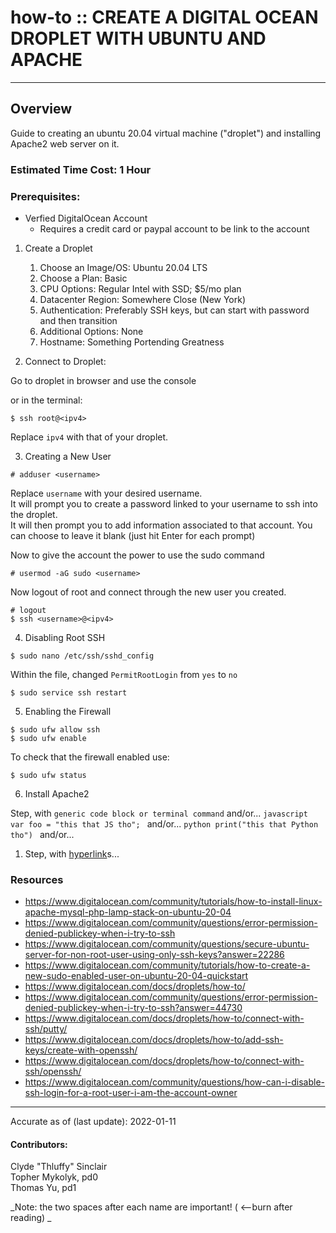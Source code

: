 # how-to :: CREATE A DIGITAL OCEAN DROPLET WITH UBUNTU AND APACHE
---
## Overview
Guide to creating an ubuntu 20.04 virtual machine ("droplet") and installing Apache2 web server on it.

### Estimated Time Cost: 1 Hour

### Prerequisites:

- Verfied DigitalOcean Account
  - Requires a credit card or paypal account to be link to the account

1. Create a Droplet
    1. Choose an Image/OS: Ubuntu 20.04 LTS
    2. Choose a Plan: Basic
    3. CPU Options: Regular Intel with SSD; $5/mo plan
    4. Datacenter Region: Somewhere Close (New York)
    5. Authentication: Preferably SSH keys, but can start with password and then transition
    6. Additional Options: None
    7. Hostname: Something Portending Greatness

2. Connect to Droplet:  

  Go to droplet in browser and use the console  

  or in the terminal:
  ```
  $ ssh root@<ipv4>
  ```
  Replace `ipv4` with that of your droplet.


3. Creating a New User
  ```
  # adduser <username>
  ```
  Replace `username` with your desired username.  
  It will prompt you to create a password linked to your username to ssh into the droplet.  
  It will then prompt you to add information associated to that account. You can choose to leave it blank (just hit Enter for each prompt)

  Now to give the account the power to use the sudo command
  ```
  # usermod -aG sudo <username>
  ```
  Now logout of root and connect through the new user you created.  
  ```
  # logout
  $ ssh <username>@<ipv4>
  ```


4. Disabling Root SSH
  ```
  $ sudo nano /etc/ssh/sshd_config
  ```
  Within the file, changed `PermitRootLogin` from `yes` to `no`
  ```
  $ sudo service ssh restart
  ```


5. Enabling the Firewall
  ```
  $ sudo ufw allow ssh
  $ sudo ufw enable
  ```
  To check that the firewall enabled use:
  ```
  $ sudo ufw status
  ```


6. Install Apache2


Step, with
    ```
    generic code block or terminal command
    ```
   and/or...
    ```javascript
    var foo = "this that JS tho";
    ```
   and/or...
    ```python
    print("this that Python tho")
    ```
   and/or...
1. Step, with [hyperlink](https://xkcd.com)s...


### Resources
* https://www.digitalocean.com/community/tutorials/how-to-install-linux-apache-mysql-php-lamp-stack-on-ubuntu-20-04
* https://www.digitalocean.com/community/questions/error-permission-denied-publickey-when-i-try-to-ssh
* https://www.digitalocean.com/community/questions/secure-ubuntu-server-for-non-root-user-using-only-ssh-keys?answer=22286
* https://www.digitalocean.com/community/tutorials/how-to-create-a-new-sudo-enabled-user-on-ubuntu-20-04-quickstart
* https://www.digitalocean.com/docs/droplets/how-to/
* https://www.digitalocean.com/community/questions/error-permission-denied-publickey-when-i-try-to-ssh?answer=44730
* https://www.digitalocean.com/docs/droplets/how-to/connect-with-ssh/putty/
* https://www.digitalocean.com/docs/droplets/how-to/add-ssh-keys/create-with-openssh/
* https://www.digitalocean.com/docs/droplets/how-to/connect-with-ssh/openssh/
* https://www.digitalocean.com/community/questions/how-can-i-disable-ssh-login-for-a-root-user-i-am-the-account-owner

---

Accurate as of (last update): 2022-01-11

#### Contributors:  
Clyde "Thluffy" Sinclair  
Topher Mykolyk, pd0  
Thomas Yu, pd1  

_Note: the two spaces after each name are important! ( <--burn after reading)  _
